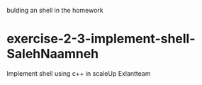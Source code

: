bulding an shell in the homework <Mini-Shell>
# exercise-2-3-implement-shell-SalehNaamneh
Implement shell using c++ in scaleUp Exlantteam
